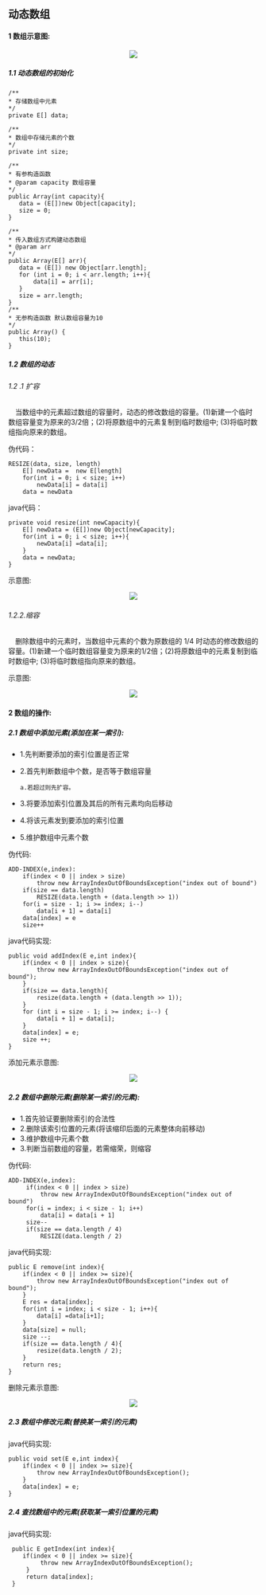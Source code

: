 ## 动态数组
#### 1 数组示意图:

<div align="center">
   <img src="https://github.com/FunCheney/data-structure/blob/master/src/main/java/com/fchen/datastructure/array/image/arr.png">
</div>

##### 1.1 动态数组的初始化
 ```
/**
 * 存储数组中元素
 */
private E[] data;

/**
 * 数组中存储元素的个数
 */
private int size;

/**
 * 有参构造函数
 * @param capacity 数组容量
 */
public Array(int capacity){
    data = (E[])new Object[capacity];
    size = 0;
}

/**
 * 传入数组方式构建动态数组
 * @param arr
 */
public Array(E[] arr){
    data = (E[]) new Object[arr.length];
    for (int i = 0; i < arr.length; i++){
        data[i] = arr[i];
    }
    size = arr.length;
}
/**
 * 无参构造函数 默认数组容量为10
 */
public Array() {
    this(10);
}
```
##### 1.2 数组的动态
###### 1.2 .1 扩容
&ensp;&ensp;当数组中的元素超过数组的容量时，动态的修改数组的容量。(1)新建一个临时数组容量变为原来的3/2倍；(2)将原数组中的元素复制到临时数组中;
(3)将临时数组指向原来的数组。

伪代码：
```
RESIZE(data, size, length)
    E[] newData =  new E[length]
    for(int i = 0; i < size; i++)
        newData[i] = data[i]
    data = newData
```
java代码：
```
private void resize(int newCapacity){
    E[] newData = (E[])new Object[newCapacity];
    for(int i = 0; i < size; i++){
        newData[i] =data[i];
    }
    data = newData;
}
```
示意图:

<div align="center">
   <img src="https://github.com/FunCheney/data-structure/blob/master/src/main/java/com/fchen/datastructure/array/image/arrResize1.gif">
</div>

###### 1.2.2.缩容
 &ensp;&ensp;删除数组中的元素时，当数组中元素的个数为原数组的 1/4 时动态的修改数组的容量。(1)新建一个临时数组容量变为原来的1/2倍；(2)将原数组中的元素复制到临时数组中;
 (3)将临时数组指向原来的数组。
 
 示意图:
 
<div align="center">
   <img src="https://github.com/FunCheney/data-structure/blob/master/src/main/java/com/fchen/datastructure/array/image/arrResize2.gif">
</div>
 
#### 2 数组的操作:
##### 2.1 数组中添加元素(添加在某一索引):
* 1.先判断要添加的索引位置是否正常
* 2.首先判断数组中个数，是否等于数组容量

      a.若超过则先扩容。
* 3.将要添加索引位置及其后的所有元素均向后移动
* 4.将该元素发到要添加的索引位置
* 5.维护数组中元素个数

伪代码:
```
ADD-INDEX(e,index):
    if(index < 0 || index > size)
        throw new ArrayIndexOutOfBoundsException("index out of bound")
    if(size == data.length)
        RESIZE(data.length + (data.length >> 1))
    for(i = size - 1; i >= index; i--)
        data[i + 1] = data[i]
    data[index] = e
    size++
```
java代码实现:
```
public void addIndex(E e,int index){
    if(index < 0 || index > size){
        throw new ArrayIndexOutOfBoundsException("index out of bound");
    }
    if(size == data.length){
        resize(data.length + (data.length >> 1));
    }
    for (int i = size - 1; i >= index; i--) {
        data[i + 1] = data[i];
    }
    data[index] = e;
    size ++;
}
```
添加元素示意图:

<div align="center">
   <img src="https://github.com/FunCheney/data-structure/blob/master/src/main/java/com/fchen/datastructure/array/image/add.gif">
</div>

##### 2.2 数组中删除元素(删除某一索引的元素):
* 1.首先验证要删除索引的合法性
* 2.删除该索引位置的元素(将该缩印后面的元素整体向前移动)
* 3.维护数组中元素个数
* 3.判断当前数组的容量，若需缩荣，则缩容

伪代码:
```
ADD-INDEX(e,index):
     if(index < 0 || index > size)
         throw new ArrayIndexOutOfBoundsException("index out of bound")
     for(i = index; i < size - 1; i++)
         data[i] = data[i + 1] 
     size--
     if(size == data.length / 4)
         RESIZE(data.length / 2)
```
java代码实现:
```
public E remove(int index){
    if(index < 0 || index >= size){
        throw new ArrayIndexOutOfBoundsException("index out of bound");
    }
    E res = data[index];
    for(int i = index; i < size - 1; i++){
        data[i] =data[i+1];
    }
    data[size] = null;
    size --;
    if(size == data.length / 4){
        resize(data.length / 2);
    }
    return res;
}
```
删除元素示意图:

<div align="center">
   <img src="https://github.com/FunCheney/data-structure/blob/master/src/main/java/com/fchen/datastructure/array/image/remove.gif">
</div>

##### 2.3 数组中修改元素(替换某一索引的元素)
java代码实现:
```
public void set(E e,int index){
    if(index < 0 || index >= size){
        throw new ArrayIndexOutOfBoundsException();
    }
    data[index] = e;
}
```

##### 2.4 查找数组中的元素(获取某一索引位置的元素)
java代码实现:
```
 public E getIndex(int index){
    if(index < 0 || index >= size){
         throw new ArrayIndexOutOfBoundsException();
     }
     return data[index];
 }
``` 
 


